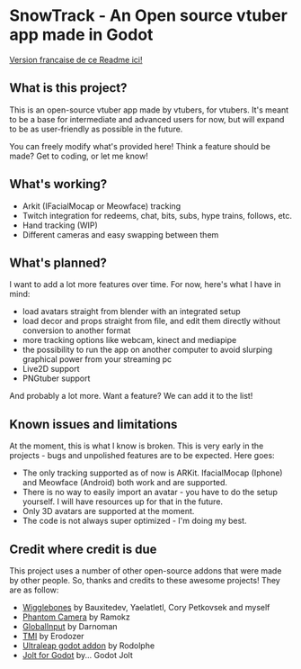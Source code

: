 # SnowTrack - An Open source vtuber app made in Godot
[Version francaise de ce Readme ici!](README_FR.md)
## What is this project?
This is an open-source vtuber app made by vtubers, for vtubers.
It's meant to be a base for intermediate and advanced users for now, but will expand to be as user-friendly as possible in the future.

You can freely modify what's provided here!
Think a feature should be made? Get to coding, or let me know!

## What's working?
- Arkit (IFacialMocap or Meowface) tracking
- Twitch integration for redeems, chat, bits, subs, hype trains, follows, etc.
- Hand tracking (WIP)
- Different cameras and easy swapping between them

## What's planned?
I want to add a lot more features over time. For now, here's what I have in mind:
- load avatars straight from blender with an integrated setup
- load decor and props straight from file, and edit them directly without conversion to another format
- more tracking options like webcam, kinect and mediapipe
- the possibility to run the app on another computer to avoid slurping graphical power from your streaming pc
- Live2D support
- PNGtuber support

And probably a lot more. Want a feature? We can add it to the list!

## Known issues and limitations
At the moment, this is what I know is broken. This is very early in the projects - bugs and unpolished features are to be expected.
Here goes:
- The only tracking supported as of now is ARKit. IfacialMocap (Iphone) and Meowface (Android) both work and are supported.
- There is no way to easily import an avatar - you have to do the setup yourself. I will have resources up for that in the future.
- Only 3D avatars are supported at the moment.
- The code is not always super optimized - I'm doing my best.

## Credit where credit is due
This project uses a number of other open-source addons that were made by other people.
So, thanks and credits to these awesome projects! They are as follow:
- [Wigglebones](https://github.com/Laporteusedegateaux/godot-wigglebones) by Bauxitedev, Yaelatletl, Cory Petkovsek and myself
- [Phantom Camera](https://github.com/ramokz/phantom-camera) by Ramokz
- [GlobalInput](https://github.com/Darnoman/Godot-GlobalInput-Addon) by Darnoman
- [TMI](https://github.com/erodozer/tmi.gd) by Erodozer
- [Ultraleap godot addon](https://forge.lunai.re/rodolphe/godot-ultraleap-plugin) by Rodolphe
- [Jolt for Godot](https://github.com/godot-jolt/godot-jolt) by... Godot Jolt

